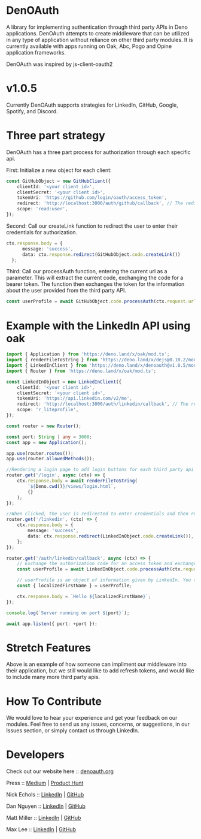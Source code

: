 # DenOAuth

A library for implementing authentication through third party APIs in Deno applications.
DenOAuth attempts to create middleware that can be utilized in any type of application without reliance on other third party modules. It is currently available with apps running on Oak, Abc, Pogo and Opine application frameworks.

DenOAuth was inspired by js-client-oauth2

# v1.0.5

Currently DenOAuth supports strategies for LinkedIn, GitHub, Google, Spotify, and Discord.

# Three part strategy

DenOAuth has a three part process for authorization through each specific api.

First: Initialize a new object for each client:

```ts
const GitHubObject = new GitHubClient({
	clientId: '<your client id>',
	clientSecret: '<your client id>',
	tokenUri: 'https://github.com/login/oauth/access_token',
	redirect: 'http://localhost:3000/auth/github/callback', // The redirect uri is added in the GitHub OAuth developer settings
	scope: 'read:user',
});
```

Second: Call our createLink function to redirect the user to enter their credentials for authorization.

```ts
ctx.response.body = {
      message: 'success',
      data: ctx.response.redirect(GitHubObject.code.createLink())
  };
```

Third: Call our processAuth function, entering the current url as a parameter. This will extract the current code, exchanging the code
for a bearer token. The function then exchanges the token for the information about the user provided from the third party API.

```ts
const userProfile = await GitHubObject.code.processAuth(ctx.request.url);
```

# Example with the LinkedIn API using oak

```ts
import { Application } from 'https://deno.land/x/oak/mod.ts';
import { renderFileToString } from 'https://deno.land/x/dejs@0.10.2/mod.ts';
import { LinkedInClient } from 'https://deno.land/x/denoauth@v1.0.5/mod.ts';
import { Router } from 'https://deno.land/x/oak/mod.ts';

const LinkedInObject = new LinkedInClient({
	clientId: '<your client id>',
	clientSecret: '<your client id>',
	tokenUri: 'https://api.linkedin.com/v2/me',
	redirect: 'http://localhost:3000/auth/linkedin/callback', // The redirect uri is added in the LinkedIn OAuth developer settings
	scope: 'r_liteprofile',
});

const router = new Router();

const port: String | any = 3000;
const app = new Application();

app.use(router.routes());
app.use(router.allowedMethods());

//Rendering a login page to add login buttons for each third party api
router.get('/login', async (ctx) => {
	ctx.response.body = await renderFileToString(
		`${Deno.cwd()}/views/login.html`,
		{}
	);
});

//When clicked, the user is redirected to enter credentials and then redirected to the callback uri
router.get('/linkedin', (ctx) => {
	ctx.response.body = {
		message: 'success',
		data: ctx.response.redirect(LinkedInObject.code.createLink()),
	};
});

router.get('/auth/linkedin/callback', async (ctx) => {
	// Exchange the authorization code for an access token and exchange token for profile
	const userProfile = await LinkedInObject.code.processAuth(ctx.request.url);

	// userProfile is an object of information given by LinkedIn. You can destructure the object to grab specific information
	const { localizedFirstName } = userProfile;

	ctx.response.body = `Hello ${localizedFirstName}`;
});

console.log(`Server running on port ${port}`);

await app.listen({ port: +port });
```

# Stretch Features

Above is an example of how someone can impliment our middleware into their application, but we still would like to add refresh tokens,
and would like to include many more third party apis.

# How To Contribute

We would love to hear your experience and get your feedback on our modules. Feel free to send us any issues, concerns, or suggestions, in our Issues section, or simply contact us through LinkedIn.

# Developers

Check out our website here :: [denoauth.org](https://www.denoauth.org)

Press :: [Medium](https://medium.com/@dannguyen1191/denoauth-solution-deno-oauth-2-0-54d3b6a4ef35) | [Product Hunt](https://www.producthunt.com/posts/denoauth)

Nick Echols :: [LinkedIn](https://www.linkedin.com/in/nickechols87/) | [GitHub](https://github.com/Nechols87)

Dan Nguyen :: [LinkedIn](https://www.linkedin.com/in/danlord-nguyen/) | [GitHub](https://github.com/Danlordrises)

Matt Miller :: [LinkedIn](https://www.linkedin.com/in/matthew-miller2020/) | [GitHub](https://github.com/matthewjohnmiller2020)

Max Lee :: [LinkedIn](https://www.linkedin.com/in/max-lee1) | [GitHub](https://github.com/maxolee23/)